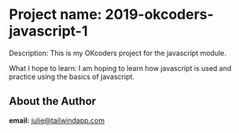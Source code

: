 # Project name: 2019-okcoders-javascript-1

Description: This is my OKcoders project for the javascript module.

What I hope to learn: I am hoping to learn how javascript is used and practice using the basics of javascript.

## About the Author

**email:** julie@tailwindapp.com